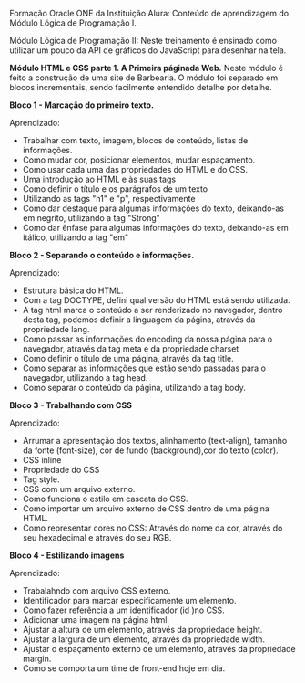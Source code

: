 Formação Oracle ONE da Instituição Alura: Conteúdo de aprendizagem do Módulo Lógica de Programação I.

Módulo Lógica de Programação II:
Neste treinamento é ensinado como utilizar um pouco da API de gráficos do JavaScript para desenhar na tela.


<strong>Módulo HTML e CSS parte 1. A Primeira páginada Web.</strong>
Neste módulo é feito a construção de uma site de Barbearia. O módulo foi separado em blocos incrementais, sendo facilmente entendido detalhe por detalhe.

<strong>Bloco 1 - Marcação do primeiro texto.</strong>

Aprendizado:
 - Trabalhar com texto, imagem, blocos de conteúdo, listas de informações. 
 - Como mudar cor, posicionar elementos, mudar espaçamento. 
 - Como usar cada uma das propriedades do HTML e do CSS.
 - Uma introdução ao HTML e às suas tags
 - Como definir o título e os parágrafos de um texto
 - Utilizando as tags "h1" e "p", respectivamente
 - Como dar destaque para algumas informações do texto, deixando-as em negrito, utilizando a tag "Strong"
 - Como dar ênfase para algumas informações do texto, deixando-as em itálico, utilizando a tag "em"


<strong>Bloco 2 - Separando o conteúdo e informações.</strong>

Aprendizado:
- Estrutura básica do HTML.
- Com a tag DOCTYPE, defini qual versão do HTML está sendo utilizada.
- A tag html marca o conteúdo a ser renderizado no navegador, dentro desta tag, podemos definir a linguagem da página, através da propriedade lang.
- Como passar as informações do encoding da nossa página para o navegador, através da tag meta e da propriedade charset
- Como definir o título de uma página, através da tag title.
- Como separar as informações que estão sendo passadas para o navegador, utilizando a tag head.
- Como separar o conteúdo da página, utilizando a tag body.

<strong>Bloco 3 - Trabalhando com CSS</strong>

Aprendizado:
- Arrumar a apresentação dos textos, alinhamento (text-align), tamanho da fonte (font-size), cor de fundo (background),cor do texto (color).
- CSS inline
- Propriedade do CSS
- Tag style.
- CSS com um arquivo externo.
- Como funciona o estilo em cascata do CSS.
- Como importar um arquivo externo de CSS dentro de uma página HTML.
- Como representar cores no CSS: Através do nome da cor, através do seu hexadecimal e através do seu RGB.

<strong>Bloco 4 - Estilizando imagens</strong>

Aprendizado:
- Trabalahndo com arquivo CSS externo.
- Identificador para marcar especificamente um elemento.
- Como fazer referência a um identificador (id )no CSS.
- Adicionar uma imagem na página html.
- Ajustar a altura de um elemento, através da propriedade height.
- Ajustar a largura de um elemento, através da propriedade width.
- Ajustar o espaçamento externo de um elemento, através da propriedade margin.
- Como se comporta um time de front-end hoje em dia.
